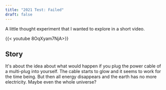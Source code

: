 ```yaml
---
title: "2021 Test: Failed"
draft: false
---
```


A little thought experiment that I wanted to explore in a short video.

{{< youtube 8OqXyam7NjA>}}

## Story

It's about the idea about what would happen if you plug the power cable of a multi-plug into yourself. The cable starts to glow and it seems to work for the time being. But then all energy disappears and the earth has no more electricity. Maybe even the whole universe?

